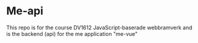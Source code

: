 # Me-api

This repo is for the course DV1612 JavaScript-baserade webbramverk and is the backend (api) for the me application "me-vue"
